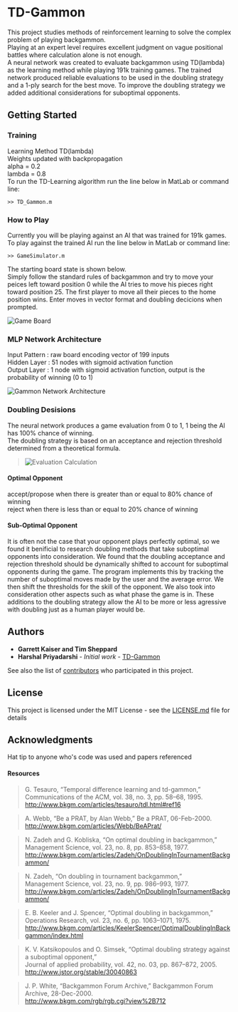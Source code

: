 # TD-Gammon

This project studies methods of reinforcement learning to solve the complex problem of playing backgammon.<br/>Playing at an expert level requires excellent judgment on vague positional battles where calculation alone is not enough.<br/>A neural network was created to evaluate backgammon using TD(lambda) as the learning method while playing 191k training games. The trained network produced reliable evaluations to be used in the doubling strategy and a 1-ply search for the best move. To improve the doubling strategy we added additional considerations for suboptimal opponents.

## Getting Started

### Training

Learning Method TD(lambda)<br/>
Weights updated with backpropagation<br/>
alpha  = 0.2<br/>
lambda = 0.8<br/>
To run the TD-Learning algorithm run the line below in MatLab or command line:
```
>> TD_Gammon.m
```

### How to Play

Currently you will be playing against an AI that was trained for 191k games.<br/>
To play against the trained AI run the line below in MatLab or command line:
```
>> GameSimulator.m
```
The starting board state is shown below.<br/> 
Simply follow the standard rules of backgammon and try to move your peices left toward position 0 while the AI tries to move his pieces right toward position 25. The first player to move all their pieces to the home position wins. Enter moves in vector format and doubling decicions when prompted.

![Game Board](https://cloud.githubusercontent.com/assets/7111116/24832412/3949c0f6-1c75-11e7-8d39-88f32585ad73.PNG)

### MLP Network Architecture

Input Pattern : raw board encoding vector of 199 inputs<br/>
Hidden Layer  : 51 nodes with sigmoid activation function<br/>
Output Layer  : 1 node with sigmoid activation function, output is the probability of winning (0 to 1)<br/>

![Gammon Network Architecture](https://cloud.githubusercontent.com/assets/7111116/24832397/f46e7b34-1c74-11e7-9e5e-926febf2b423.png)

### Doubling Desisions

The neural network produces a game evaluation from 0 to 1, 1 being the AI has 100% chance of winning.<br/>
The doubling strategy is based on an acceptance and rejection threshold determined from a theoretical formula.<br/>

>![Evaluation Calculation](https://cloud.githubusercontent.com/assets/7111116/24832398/f71f6c6c-1c74-11e7-9151-8f05c38498d6.PNG)

#### Optimal Opponent
accept/propose when there is greater than or equal to 80% chance of winning<br/>
reject when there is less than or equal to 20% chance of winning<br/>
#### Sub-Optimal Opponent
It is often not the case that your opponent plays perfectly optimal, so we found it benificial to research doubling methods that take suboptimal opponents into consideration. We found that the doubling acceptance and rejection threshold should be dynamically shifted to account for suboptimal opponents during the game. The program implements this by tracking the number of suboptimal moves made by the user and the average error. We then shift the thresholds for the skill of the opponent. We also took into consideration other aspects such as what phase the game is in. These additions to the doubling strategy allow the AI to be more or less agressive with doubling just as a human player would be.

## Authors

* **Garrett Kaiser and Tim Sheppard**
* **Harshal Priyadarshi** - *Initial work* - [TD-Gammon](https://github.com/harpribot/TD-Gammon)

See also the list of [contributors](https://github.com/garetWk/TD-Gammon/graphs/contributors) who participated in this project.

## License
This project is licensed under the MIT License - see the [LICENSE.md](License.md) file for details

## Acknowledgments
Hat tip to anyone who's code was used and papers referenced
#### Resources
>G. Tesauro, “Temporal difference learning and td-gammon,”<br/>
>Communications of the ACM, vol. 38, no. 3, pp. 58–68, 1995.<br/>
>http://www.bkgm.com/articles/tesauro/tdl.html#ref16<br/>

>A. Webb, “Be a PRAT, by Alan Webb,” Be a PRAT, 06-Feb-2000.<br/>
>http://www.bkgm.com/articles/Webb/BeAPrat/<br/>

>N.  Zadeh  and  G.  Kobliska, “On  optimal  doubling  in  backgammon,”<br/>
>Management Science, vol. 23, no. 8, pp. 853–858, 1977.<br/>
>http://www.bkgm.com/articles/Zadeh/OnDoublingInTournamentBackgammon/<br/>

>N. Zadeh, “On doubling in tournament backgammon,”<br/>
>Management Science, vol. 23, no. 9, pp. 986–993, 1977.<br/>
>http://www.bkgm.com/articles/Zadeh/OnDoublingInTournamentBackgammon/<br/>

>E. B. Keeler and J. Spencer, “Optimal doubling in backgammon,”<br/>
>Operations Research, vol. 23, no. 6, pp. 1063–1071, 1975.<br/>
>http://www.bkgm.com/articles/KeelerSpencer/OptimalDoublingInBackgammon/index.html<br/>

>K. V. Katsikopoulos and O. Simsek, “Optimal doubling strategy against a suboptimal opponent,”<br/>
>Journal of applied probability, vol. 42, no. 03, pp. 867–872, 2005.<br/>
>http://www.jstor.org/stable/30040863<br/>

>J. P. White, “Backgammon Forum Archive,” Backgammon Forum Archive, 28-Dec-2000.<br/>
>http://www.bkgm.com/rgb/rgb.cgi?view%2B712<br/>





